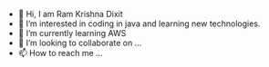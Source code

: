 - 👋 Hi, I am Ram Krishna Dixit
- 👀 I’m interested in coding in java and learning new technologies.
- 🌱 I’m currently learning AWS
- 💞️ I’m looking to collaborate on ...
- 📫 How to reach me ...

<!---
ramkrishnadixit/ramkrishnadixit is a ✨ special ✨ repository because its `README.md` (this file) appears on your GitHub profile.
You can click the Preview link to take a look at your changes.
--->
